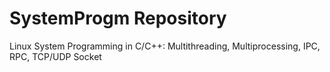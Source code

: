 # SystemProgm Repository

Linux System Programming in C/C++: Multithreading, Multiprocessing, IPC, RPC, TCP/UDP Socket
